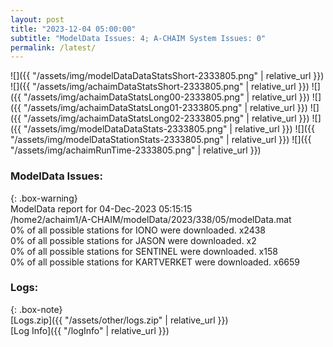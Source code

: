 ```yaml
---
layout: post
title: "2023-12-04 05:00:00"
subtitle: "ModelData Issues: 4; A-CHAIM System Issues: 0"
permalink: /latest/
---
```


![]({{ "/assets/img/modelDataDataStatsShort-2333805.png" | relative_url }})
![]({{ "/assets/img/achaimDataStatsShort-2333805.png" | relative_url }})
![]({{ "/assets/img/achaimDataStatsLong00-2333805.png" | relative_url }})
![]({{ "/assets/img/achaimDataStatsLong01-2333805.png" | relative_url }})
![]({{ "/assets/img/achaimDataStatsLong02-2333805.png" | relative_url }})
![]({{ "/assets/img/modelDataDataStats-2333805.png" | relative_url }})
![]({{ "/assets/img/modelDataStationStats-2333805.png" | relative_url }})
![]({{ "/assets/img/achaimRunTime-2333805.png" | relative_url }})


### ModelData Issues:  
  
{: .box-warning}  
 ModelData report for 04-Dec-2023 05:15:15   
 /home2/achaim1/A-CHAIM/modelData/2023/338/05/modelData.mat   
 0% of all possible stations for IONO were downloaded. x2438   
 0% of all possible stations for JASON were downloaded. x2   
 0% of all possible stations for SENTINEL were downloaded. x158   
 0% of all possible stations for KARTVERKET were downloaded. x6659   
  


### Logs:  
  
{: .box-note}  
[Logs.zip]({{ "/assets/other/logs.zip" | relative_url }})  
[Log Info]({{ "/logInfo" | relative_url }})  
